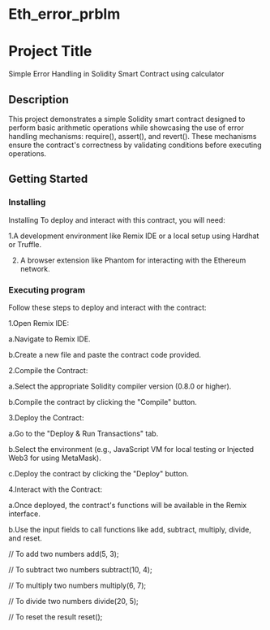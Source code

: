 # Eth_error_prblm
# Project Title

Simple Error Handling in Solidity Smart Contract using calculator 

## Description
This project demonstrates a simple Solidity smart contract designed to perform basic arithmetic operations while showcasing the use of error handling mechanisms: require(), assert(), and revert(). These mechanisms ensure the contract's correctness by validating conditions before executing operations.

## Getting Started

### Installing
Installing
To deploy and interact with this contract, you will need:

1.A development environment like Remix IDE or a local setup using Hardhat or Truffle.

2. A browser extension like Phantom for interacting with the Ethereum network.


### Executing program

Follow these steps to deploy and interact with the contract:

1.Open Remix IDE:

a.Navigate to Remix IDE.

b.Create a new file and paste the contract code provided.

2.Compile the Contract:

a.Select the appropriate Solidity compiler version (0.8.0 or higher).

b.Compile the contract by clicking the "Compile" button.

3.Deploy the Contract:

a.Go to the "Deploy & Run Transactions" tab.

b.Select the environment (e.g., JavaScript VM for local testing or Injected Web3 for using MetaMask).

c.Deploy the contract by clicking the "Deploy" button.

4.Interact with the Contract:

a.Once deployed, the contract's functions will be available in the Remix interface.

b.Use the input fields to call functions like add, subtract, multiply, divide, and reset.


// To add two numbers
add(5, 3);

// To subtract two numbers
subtract(10, 4);

// To multiply two numbers
multiply(6, 7);

// To divide two numbers
divide(20, 5);

// To reset the result
reset();
